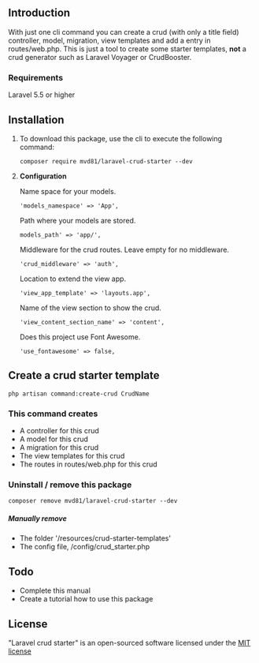 
## Introduction

With just one cli command you can create a crud (with only a title field) controller, model, migration, view templates and add a entry in routes/web.php.
This is just a tool to create some starter templates, **not** a crud generator such as Laravel Voyager or CrudBooster.

### Requirements
Laravel 5.5 or higher

## Installation

1. To download this package, use the cli to execute the following command:

	```
	composer require mvd81/laravel-crud-starter --dev
	````

2. **Configuration**

	Name space for your models.
	````
	'models_namespace' => 'App',
	````

	Path where your models are stored.
	````
	models_path' => 'app/',
	````
	
	Middleware for the crud routes. Leave empty for no middleware.
    ````
    'crud_middleware' => 'auth',
    ````
    	
	Location to extend the view app.
	````
	'view_app_template' => 'layouts.app',
	````
	
	Name of the view section to show the crud.
	````
	'view_content_section_name' => 'content',
	````
	
	Does this project use Font Awesome.
	````
	'use_fontawesome' => false,
	````
	
    	
	
## Create a crud starter template

````
php artisan command:create-crud CrudName
````

### This command creates
<ul>
	<li>A controller for this crud</li>
	<li>A model for this crud</li>
	<li>A migration for this crud</li>
	<li>The view templates for this crud</li>
	<li>The routes in routes/web.php for this crud</li>
</ul>

### Uninstall / remove this package
```
composer remove mvd81/laravel-crud-starter --dev
```
##### Manually remove 
<ul>
<li>The folder '/resources/crud-starter-templates'</li>
<li>The config file, /config/crud_starter.php</li>
</ul>

## Todo
<ul>
	<li>Complete this manual</li>
	<li>Create a tutorial how to use this package</li>
</ul>

## License

"Laravel crud starter" is an open-sourced software licensed under the <a href="https://opensource.org/licenses/MIT" target="_blank" title="MIT license">MIT license</a>

